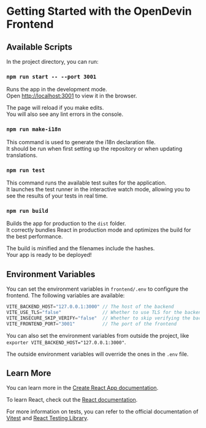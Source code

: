 # Getting Started with the OpenDevin Frontend

## Available Scripts

In the project directory, you can run:

### `npm run start -- --port 3001`

Runs the app in the development mode.\
Open [http://localhost:3001](http://localhost:3001) to view it in the browser.

The page will reload if you make edits.\
You will also see any lint errors in the console.

### `npm run make-i18n`

This command is used to generate the i18n declaration file.\
It should be run when first setting up the repository or when updating translations.

### `npm run test`

This command runs the available test suites for the application.\
It launches the test runner in the interactive watch mode, allowing you to see the results of your tests in real time.

### `npm run build`

Builds the app for production to the `dist` folder.\
It correctly bundles React in production mode and optimizes the build for the best performance.

The build is minified and the filenames include the hashes.\
Your app is ready to be deployed!

## Environment Variables
You can set the environment variables in `frontend/.env` to configure the frontend. The following variables are available:
```javascript
VITE_BACKEND_HOST="127.0.0.1:3000" // The host of the backend
VITE_USE_TLS="false"               // Whether to use TLS for the backend(includes HTTPS and WSS)
VITE_INSECURE_SKIP_VERIFY="false"  // Whether to skip verifying the backend's certificate. Only takes effect if `VITE_USE_TLS` is true. Don't use this in production!
VITE_FRONTEND_PORT="3001"          // The port of the frontend
```
You can also set the environment variables from outside the project, like `exporter VITE_BACKEND_HOST="127.0.0.1:3000"`.

The outside environment variables will override the ones in the `.env` file.

## Learn More

You can learn more in the [Create React App documentation](https://facebook.github.io/create-react-app/docs/getting-started).

To learn React, check out the [React documentation](https://reactjs.org/).

For more information on tests, you can refer to the official documentation of [Vitest](https://vitest.dev/) and [React Testing Library](https://testing-library.com/docs/react-testing-library/intro/).
